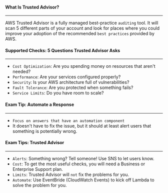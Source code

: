 #### What Is Trusted Advisor?

___
AWS Trusted Advisor is a fully managed best-practice `auditing` tool. It will scan 5 different parts of your account and
look for places where you could improve your adoption of the recommended `best practices` provided by AWS.

#### Supported Checks: 5 Questions Trusted Advisor Asks

___

* `Cost Optimization`: Are you spending money on resources that aren't needed?
* `Performance`: Are your services configured properly?
* `Security`: Is your AWS architecture full of vulnerabilities?
* `Fault Tolerance`: Are you protected when something fails?
* `Service Limits`: Do you have room to scale?

#### Exam Tip: Automate a Response

___

* `Focus on answers that have an automation component`
* It doesn't have to fix the issue, but it should at least alert users that something is potentially wrong.

#### Exam Tips: Trusted Advisor

___

* `Alerts`: Something wrong? Tell someone! Use SNS to let users know.
* `Cost`: To get the most useful checks, you will need a Business or Enterprise Support plan.
* `Limits`: Trusted Advisor will `not` fix the problems for you.
* `Automate`: Use EventBride (CloudWatch Events) to kick off Lambda to solve the problem for you.